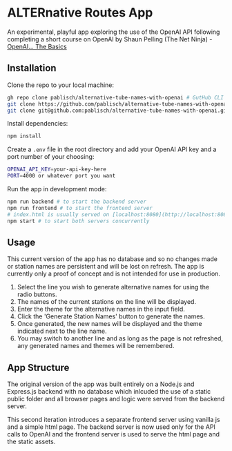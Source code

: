 # ALTERnative Routes App

An experimental, playful app exploring the use of the OpenAI API following completing a short course on OpenAI by Shaun Pelling (The Net Ninja) - [OpenAI... The Basics](https://www.youtube.com/playlist?list=PL4cUxeGkcC9ipdXMDVcGimIVMG_Z6-Vsu)

## Installation

Clone the repo to your local machine:
```bash
gh repo clone pablisch/alternative-tube-names-with-openai # GutHub CLI
git clone https://github.com/pablisch/alternative-tube-names-with-openai.git # HTTPS
git clone git@github.com:pablisch/alternative-tube-names-with-openai.git # SSH
```
Install dependencies:
```bash
npm install
```
Create a `.env` file in the root directory and add your OpenAI API key and a port number of your choosing:
```bash
OPENAI_API_KEY=your-api-key-here
PORT=4000 or whatever port you want
```
Run the app in development mode:
```bash
npm run backend # to start the backend server
npm run frontend # to start the frontend server
# index.html is usually served on [localhost:8080](http://localhost:8080)
npm start # to start both servers concurrently
```

## Usage
This current version of the app has no database and so no changes made or station names are persistent and will be lost on refresh. The app is currently only a proof of concept and is not intended for use in production.

1. Select the line you wish to generate alternative names for using the radio buttons.
2. The names of the current stations on the line will be displayed.
3. Enter the theme for the alternative names in the input field.
4. Click the 'Generate Station Names' button to generate the names.
5. Once generated, the new names will be displayed and the theme indicated next to the line name.
6. You may switch to another line and as long as the page is not refreshed, any generated names and themes will be remembered.

## App Structure
The original version of the app was built entirely on a Node.js and Express.js backend with no database which inlcuded the use of a static public folder and all browser pages and logic were served from the backend server.

This second iteration introduces a separate frontend server using vanilla js and a simple html page. The backend server is now used only for the API calls to OpenAI and the frontend server is used to serve the html page and the static assets.